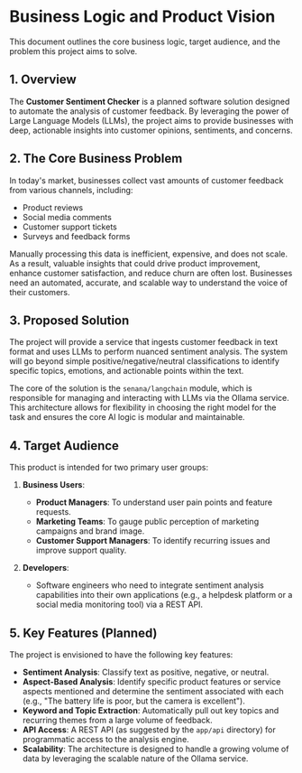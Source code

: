 # Business Logic and Product Vision

This document outlines the core business logic, target audience, and the problem this project aims to solve.

## 1. Overview

The **Customer Sentiment Checker** is a planned software solution designed to automate the analysis of customer feedback. By leveraging the power of Large Language Models (LLMs), the project aims to provide businesses with deep, actionable insights into customer opinions, sentiments, and concerns.

## 2. The Core Business Problem

In today's market, businesses collect vast amounts of customer feedback from various channels, including:

-   Product reviews
-   Social media comments
-   Customer support tickets
-   Surveys and feedback forms

Manually processing this data is inefficient, expensive, and does not scale. As a result, valuable insights that could drive product improvement, enhance customer satisfaction, and reduce churn are often lost. Businesses need an automated, accurate, and scalable way to understand the voice of their customers.

## 3. Proposed Solution

The project will provide a service that ingests customer feedback in text format and uses LLMs to perform nuanced sentiment analysis. The system will go beyond simple positive/negative/neutral classifications to identify specific topics, emotions, and actionable points within the text.

The core of the solution is the `senana/langchain` module, which is responsible for managing and interacting with LLMs via the Ollama service. This architecture allows for flexibility in choosing the right model for the task and ensures the core AI logic is modular and maintainable.

## 4. Target Audience

This product is intended for two primary user groups:

1.  **Business Users**:
    -   **Product Managers**: To understand user pain points and feature requests.
    -   **Marketing Teams**: To gauge public perception of marketing campaigns and brand image.
    -   **Customer Support Managers**: To identify recurring issues and improve support quality.

2.  **Developers**:
    -   Software engineers who need to integrate sentiment analysis capabilities into their own applications (e.g., a helpdesk platform or a social media monitoring tool) via a REST API.

## 5. Key Features (Planned)

The project is envisioned to have the following key features:

-   **Sentiment Analysis**: Classify text as positive, negative, or neutral.
-   **Aspect-Based Analysis**: Identify specific product features or service aspects mentioned and determine the sentiment associated with each (e.g., "The battery life is poor, but the camera is excellent").
-   **Keyword and Topic Extraction**: Automatically pull out key topics and recurring themes from a large volume of feedback.
-   **API Access**: A REST API (as suggested by the `app/api` directory) for programmatic access to the analysis engine.
-   **Scalability**: The architecture is designed to handle a growing volume of data by leveraging the scalable nature of the Ollama service.

